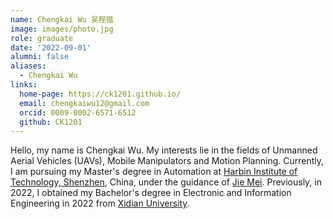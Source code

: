```yaml
---
name: Chengkai Wu 吴程锴
image: images/photo.jpg
role: graduate
date: '2022-09-01'
alumni: false
aliases:
  - Chengkai Wu
links:
  home-page: https://ck1201.github.io/
  email: chengkaiwu12@gmail.com
  orcid: 0009-0002-6571-6512
  github: CK1201
---
```


Hello, my name is Chengkai Wu. My interests lie in the fields of Unmanned Aerial Vehicles (UAVs), Mobile Manipulators and Motion Planning. Currently, I am pursuing my Master's degree in Automation at [Harbin Institute of Technology, Shenzhen](http://en.hitsz.edu.cn/), China, under the guidance of [Jie Mei](https://scholar.google.com/citations?user=tyQm5IkAAAAJ&hl=zh-CN&oi=ao). Previously, in 2022, I obtained my Bachelor's degree in Electronic and Information Engineering in 2022 from [Xidian University](https://en.xidian.edu.cn/).
